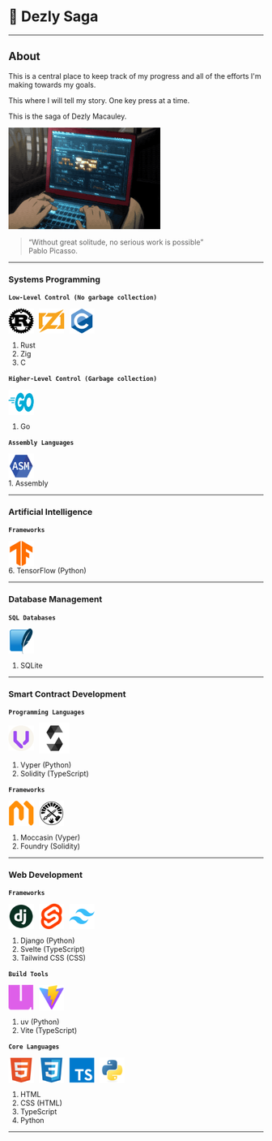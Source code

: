 # 🎒 Dezly Saga 
___

## About

This is a central place to keep track of my progress and all of the efforts I'm making
towards my goals.

This where I will tell my story. One key press at a time. 

This is the saga of Dezly Macauley.

<img src="./dezly_saga.gif" width="300" height="200" />

>“Without great solitude, no serious work is possible”
> <br>Pablo Picasso.

___
### Systems Programming

**`Low-Level Control (No garbage collection)`**
<div style="display: flex; align-items: center; justify-content: flex-start; gap: 10px;">
    <img src="./00-tech-logos/rust.png" width="50" height="50" alt="Rust Logo" />
    <img src="./00-tech-logos/zig.png" width="50" height="50" alt="Zig Logo" />
    <img src="./00-tech-logos/c.png" width="50" height="50" alt="Go Logo" />
</div>

1. Rust
2. Zig
3. C

**`Higher-Level Control (Garbage collection)`**
<div style="display: flex; align-items: center; justify-content: flex-start; gap: 10px;">
    <img src="./00-tech-logos/go.png" width="50" height="50" alt="Go Logo" />
</div>

1. Go

**`Assembly Languages`**
<div style="display: flex; align-items: center; justify-content: flex-start; gap: 10px;">
    <img src="./00-tech-logos/assembly.png" width="50" height="50" alt="Assembly Logo" />
</div>
1. Assembly

___
### Artificial Intelligence

**`Frameworks`**
<div style="display: flex; align-items: center; justify-content: flex-start; gap: 10px;">
    <img src="./00-tech-logos/tensorflow.png" width="50" height="50" alt="Vyper Logo" />
</div>
6. TensorFlow (Python)

___
### Database Management

**`SQL Databases`**
<div style="display: flex; align-items: center; justify-content: flex-start; gap: 10px;">
    <img src="./00-tech-logos/sqlite.png" width="50" height="50" alt="SQLite Logo" />
</div>

1. SQLite

___
### Smart Contract Development

**`Programming Languages`**
<div style="display: flex; align-items: center; justify-content: flex-start; gap: 10px;">
    <img src="./00-tech-logos/vyper.png" width="50" height="50" alt="Vyper Logo" />
    <img src="./00-tech-logos/solidity.png" width="60" height="60" alt="Solidity Logo" />
</div>

1. Vyper (Python)
2. Solidity (TypeScript)

**`Frameworks`**

<div style="display: flex; align-items: center; justify-content: flex-start; gap: 10px;">
    <img src="./00-tech-logos/moccasin.png" width="50" height="50" alt="Moccasin Logo" />
    <img src="./00-tech-logos/foundry.png" width="50" height="50" alt="Foundry Logo" />
</div>

1. Moccasin (Vyper)
2. Foundry (Solidity)

___
### Web Development 

**`Frameworks`**
<div style="display: flex; align-items: center; justify-content: flex-start; gap: 10px;">
    <img src="./00-tech-logos/django.png" width="50" height="50" alt="Django Logo" />
    <img src="./00-tech-logos/svelte.png" width="50" height="50" alt="Svelte Logo" />
    <img src="./00-tech-logos/tailwindcss.png" width="50" height="50" alt="Tailwind Logo" />
</div>

1. Django (Python)
2. Svelte (TypeScript)
3. Tailwind CSS (CSS) 

**`Build Tools`**
<div style="display: flex; align-items: center; justify-content: flex-start; gap: 10px;">
    <img src="./00-tech-logos/uv.png" width="50" height="50" alt="Vite Logo" />
    <img src="./00-tech-logos/vite.png" width="50" height="50" alt="uv Logo" />
</div>

1. uv (Python)
2. Vite (TypeScript) 

**`Core Languages`**
<div style="display: flex; align-items: center; justify-content: flex-start; gap: 10px;">
    <img src="./00-tech-logos/html.png" width="50" height="50" alt="HTML Logo" />
    <img src="./00-tech-logos/css.png" width="50" height="50" alt="CSS Logo" />
    <img src="./00-tech-logos/typescript.png" width="50" height="50" alt="TypeScript Logo" />
    <img src="./00-tech-logos/python.png" width="50" height="50" alt="Python Logo" />
</div>

1. HTML
2. CSS (HTML)
3. TypeScript
5. Python

___
